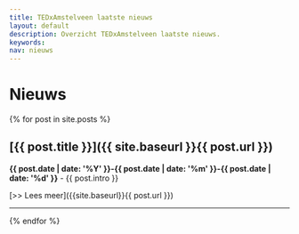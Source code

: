 ```yaml
---
title: TEDxAmstelveen laatste nieuws
layout: default
description: Overzicht TEDxAmstelveen laatste nieuws.
keywords: 
nav: nieuws
---
```


# Nieuws

{% for post in site.posts %}

<a href="{{site.url}}{{post.url}}" title="{{ page.title }}"><amp-img noloading width="100" height="100" alt="{{ post.title }}" layout="responsive" src="{{site.url}}{{ post.image }}" class="photo pull-left"></amp-img></a>

## [{{ post.title }}]({{ site.baseurl }}{{ post.url }})

**{{ post.date | date: '%Y' }}-{{ post.date | date: '%m' }}-{{ post.date | date: '%d' }}** -
  {{ post.intro }}

  [>> Lees meer]({{site.baseurl}}{{ post.url }})
  * * *

{% endfor %}
